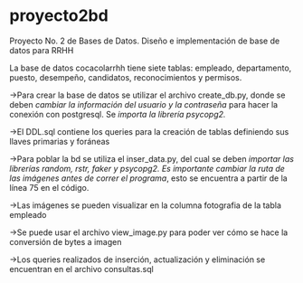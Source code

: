 # proyecto2bd
Proyecto No. 2 de Bases de Datos. Diseño e implementación de base de datos para RRHH

La base de datos cocacolarrhh tiene siete tablas: empleado, departamento, puesto, desempeño, candidatos, reconocimientos y permisos. 
 
  →Para crear la base de datos se utilizar el archivo create_db.py, donde se deben *cambiar la información del usuario y la contraseña* para hacer la conexión con postgresql. Se *importa la librería psycopg2.*
  
  →El DDL.sql contiene los queries para la creación de tablas definiendo sus llaves primarias y foráneas
  
  →Para poblar la bd se utiliza el inser_data.py, del cual se deben *importar las librerías random, rstr, faker y psycopg2.*
  *Es importante cambiar la ruta de las imágenes antes de correr el programa*, esto se encuentra a partir de la línea 75 en el código.  
 
 →Las imágenes se pueden visualizar en la columna fotografia de la tabla empleado
 
 →Se puede usar el archivo view_image.py para poder ver cómo se hace la conversión de bytes a imagen
 
 →Los queries realizados de inserción, actualización y eliminación se encuentran en el archivo consultas.sql

